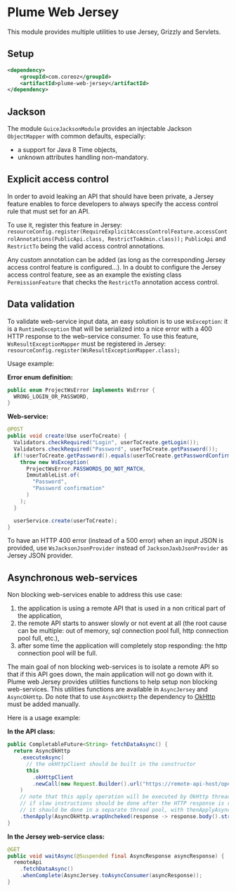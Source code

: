 Plume Web Jersey
================

This module provides multiple utilities to use Jersey, Grizzly and Servlets.

Setup
-----
```xml
<dependency>
    <groupId>com.coreoz</groupId>
    <artifactId>plume-web-jersey</artifactId>
</dependency>
```

Jackson
-------
The module `GuiceJacksonModule` provides an injectable Jackson `ObjectMapper` with common defaults, especially:
- a support for Java 8 Time objects,
- unknown attributes handling non-mandatory.

Explicit access control
-----------------------
In order to avoid leaking an API that should have been private, a Jersey feature enables to force developers to always specify the access control rule that must set for an API.

To use it, register this feature in Jersey: `resourceConfig.register(RequireExplicitAccessControlFeature.accessControlAnnotations(PublicApi.class, RestrictToAdmin.class));`
`PublicApi` and `RestrictTo` being the valid access control annotations.

Any custom annotation can be added (as long as the corresponding Jersey access control feature is configured...). In a doubt to configure the Jersey access control feature, see as an example the existing class `PermissionFeature` that checks the `RestrictTo` annotation access control.

Data validation
---------------
To validate web-service input data, an easy solution is to use `WsException`:
it is a `RuntimeException` that will be serialized into a nice error with a 400 HTTP response to the web-service consumer.
To use this feature, `WsResultExceptionMapper` must be registered in Jersey:
`resourceConfig.register(WsResultExceptionMapper.class);`

Usage example:

**Error enum definition:**
```java
public enum ProjectWsError implements WsError {
  WRONG_LOGIN_OR_PASSWORD,
}
```

**Web-service:**
```java
@POST
public void create(Use userToCreate) {
  Validators.checkRequired("Login", userToCreate.getLogin());
  Validators.checkRequired("Password", userToCreate.getPassword());
  if(!userToCreate.getPassword().equals(userToCreate.getPasswordConfirmation())) {
    throw new WsException(
      ProjectWsError.PASSWORDS_DO_NOT_MATCH,
      ImmutableList.of(
        "Password",
        "Password confirmation"
      )
    );
  }

  userService.create(userToCreate);
}
```

To have an HTTP 400 error (instead of a 500 error) when an input JSON is provided,
use `WsJacksonJsonProvider` instead of `JacksonJaxbJsonProvider` as Jersey JSON provider. 

Asynchronous web-services
-------------------------
Non blocking web-services enable to address this use case:
1. the application is using a remote API that is used in a non critical part of the application,
2. the remote API starts to answer slowly or not event at all
(the root cause can be multiple: out of memory, sql connection pool full, http connection pool full, etc.),
3. after some time the application will completely stop responding: the http connection pool will be full.

The main goal of non blocking web-services is to isolate a remote API so that if this API goes down,
the main application will not go down with it.
Plume web Jersey provides utilities functions to help setup non blocking web-services.
This utilities functions are available in `AsyncJersey` and `AsyncOkHttp`.
Do note that to use `AsyncOkHttp` the dependency to [OkHttp](https://github.com/square/okhttp) must be added manually.

Here is a usage example:

**In the API class:**
```java
public CompletableFuture<String> fetchDataAsync() {
  return AsyncOkHttp
    .executeAsync(
      // the okHttpClient should be built in the constructor
      this
        .okHttpClient
        .newCall(new Request.Builder().url("https://remote-api-host/operation").build())
    )
    // note that this apply operation will be executed by OkHttp thread pool
    // if slow instructions should be done after the HTTP response is received,
    // it should be done in a separate thread pool, with thenApplyAsync(function, executor)
    .thenApply(AsyncOkHttp.wrapUncheked(response -> response.body().string()));
}
```

**In the Jersey web-service class:**
```java
@GET
public void waitAsync(@Suspended final AsyncResponse asyncResponse) {
  remoteApi
    .fetchDataAsync()
    .whenComplete(AsyncJersey.toAsyncConsumer(asyncResponse));
}
```

